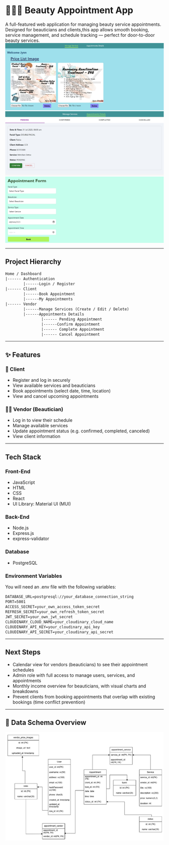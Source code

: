 # 🧴💆‍♀️ Beauty Appointment App

A full-featured web application for managing beauty service appointments. Designed for beauticians and clients,this app allows smooth booking, service management, and schedule tracking — perfect for door-to-door beauty services.
![img](./README/1.jpg)
![img](./README/2.jpg)
![img](./README/3.jpg)

---

## Project Hierarchy

```
Home / Dashboard
|------ Authentication
		|------Login / Register
|------ Client
		|------Book Appointment
		|------My Appointments
|------ Vendor
		|------Manage Services (Create / Edit / Delete)
		|------Appointments Details
				|------ Pending Appointment
				|------Confirm Appointment
				|------ Complete Appointment
				|------ Cancel Appointment
```

---

## ✨ Features

### 👫 Client

- Register and log in securely
- View available services and beauticians
- Book appointments (select date, time, location)
- View and cancel upcoming appointments

### 💆‍♀️ Vendor (Beautician)

- Log in to view their schedule
- Manage available services
- Update appointment status (e.g. confirmed, completed, canceled)
- View client information

---

## Tech Stack

### Front-End

- JavaScript
- HTML
- CSS
- React
- UI Library: Material UI (MUI)

### Back-End

- Node.js
- Express.js
- express-validator

### Database

- PostgreSQL

### Environment Variables

You will need an .env file with the following variables:

```plaintext
DATABASE_URL=postgresql://your_database_connection_string
PORT=5001
ACCESS_SECRET=your_own_access_token_secret
REFRESH_SECRET=your_own_refresh_token_secret
JWT_SECRET=your_own_jwt_secret
CLOUDINARY_CLOUD_NAME=your_cloudinary_cloud_name
CLOUDINARY_API_KEY=your_cloudinary_api_key
CLOUDINARY_API_SECRET=your_cloudinary_api_secret
```

---

## Next Steps

- Calendar view for vendors (beauticians) to see their appointment schedules
- Admin role with full access to manage users, services, and appointments
- Monthly income overview for beauticians, with visual charts and breakdowns
- Prevent clients from booking appointments that overlap with existing bookings (time conflict prevention)

---

## 🧩 Data Schema Overview

![Data Schema](./README/schema.jpg)
